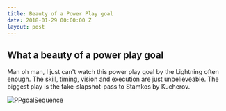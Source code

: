 ```yaml
---
title: Beauty of a Power Play goal
date: 2018-01-29 00:00:00 Z
layout: post
---
```


## What a beauty of a power play goal

Man oh man, I just can't watch this power play goal by the Lightning often enough. The skill, timing, vision and execution are just unbelieveable.
The biggest play is the fake-slapshot-pass to Stamkos by Kucherov.

![PPgoalSequence]({{site.url}}{{site.baseurl}}/images/2018-02-16_13-19-57.png)
